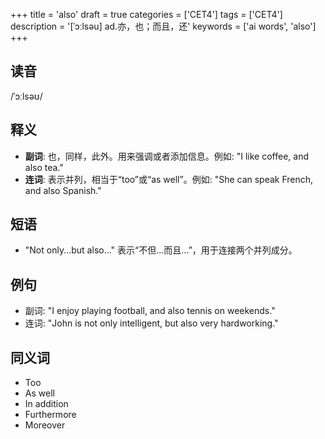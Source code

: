 +++
title = 'also'
draft = true
categories = ['CET4']
tags = ['CET4']
description = '[ˈɔːlsəu] ad.亦，也；而且，还'
keywords = ['ai words', 'also']
+++

## 读音
/ˈɔːlsəʊ/

## 释义
- **副词**: 也，同样，此外。用来强调或者添加信息。例如: "I like coffee, and also tea."
- **连词**: 表示并列，相当于“too”或“as well”。例如: "She can speak French, and also Spanish."

## 短语
- "Not only...but also..." 表示“不但...而且...”，用于连接两个并列成分。

## 例句
- 副词: "I enjoy playing football, and also tennis on weekends."
- 连词: "John is not only intelligent, but also very hardworking."

## 同义词
- Too
- As well
- In addition
- Furthermore
- Moreover
